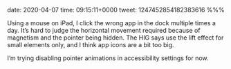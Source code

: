 date: 2020-04-07
time: 09:15:11+0000
tweet: 1247452854182383616
%%%

Using a mouse on iPad, I click the wrong app in the dock multiple times a day. It’s hard to judge the horizontal movement required because of magnetism and the pointer being hidden. The HIG says use the lift effect for small elements only, and I think app icons are a bit too big.

I’m trying disabling pointer animations in accessibility settings for now.
